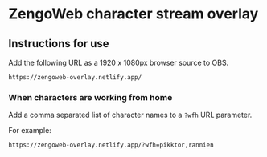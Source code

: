 # ZengoWeb character stream overlay

## Instructions for use

Add the following URL as a 1920 x 1080px browser source to OBS.

```text
https://zengoweb-overlay.netlify.app/
```

### When characters are working from home

Add a comma separated list of character names to a `?wfh` URL parameter.

For example:

```text
https://zengoweb-overlay.netlify.app/?wfh=pikktor,rannien
```

